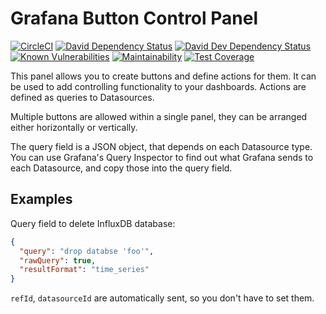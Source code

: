 # Grafana Button Control Panel

[![CircleCI](https://circleci.com/gh/speakyourcode/grafana-button-panel.svg?style=shield)](https://circleci.com/gh/speakyourcode/grafana-button-panel)
[![David Dependency Status](https://david-dm.org/speakyourcode/grafana-button-panel.svg)](https://david-dm.org/speakyourcode/grafana-button-panel)
[![David Dev Dependency Status](https://david-dm.org/speakyourcode/grafana-button-panel/dev-status.svg)](https://david-dm.org/speakyourcode/grafana-button-panel/?type=dev)
[![Known Vulnerabilities](https://snyk.io/test/github/speakyourcode/grafana-button-panel/badge.svg)](https://snyk.io/test/github/speakyourcode/grafana-button-panel)
[![Maintainability](https://api.codeclimate.com/v1/badges/3d8db85bc1cc2b95d314/maintainability)](https://codeclimate.com/github/speakyourcode/grafana-button-panel/maintainability)
[![Test Coverage](https://api.codeclimate.com/v1/badges/3d8db85bc1cc2b95d314/test_coverage)](https://codeclimate.com/github/speakyourcode/grafana-button-panel/test_coverage)

This panel allows you to create buttons and define actions for them. It can be
used to add controlling functionality to your dashboards. Actions are defined as
queries to Datasources.

Multiple buttons are allowed within a single panel, they can be arranged either
horizontally or vertically.

The query field is a JSON object, that depends on each Datasource type. You can
use Grafana's Query Inspector to find out what Grafana sends to each Datasource,
and copy those into the query field.

## Examples

Query field to delete InfluxDB database:

```json
{
  "query": "drop databse 'foo'",
  "rawQuery": true,
  "resultFormat": "time_series"
}
```

`refId`, `datasourceId` are automatically sent, so you don't have to set them.
